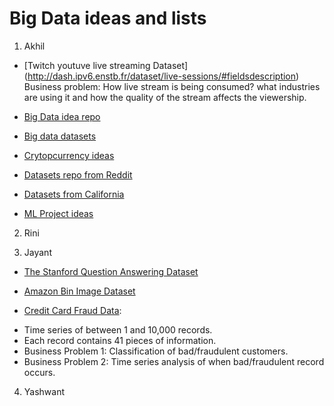 # Big Data ideas and lists

1. Akhil

* [Twitch youtuve live streaming Dataset] (http://dash.ipv6.enstb.fr/dataset/live-sessions/#fieldsdescription)
 Business problem: How live stream is being consumed? what industries are using it and how the quality of the stream affects the viewership.

* [Big Data idea repo](https://github.com/onurakpolat/awesome-bigdata)

* [Big data datasets](http://hadoopilluminated.com/hadoop_illuminated/Public_Bigdata_Sets.html)

* [Crytopcurrency ideas](https://www.producthunt.com/posts/game-of-coins)

* [Datasets repo from Reddit](https://www.reddit.com/r/datasets/comments/58og49/request_looking_for_big_data_sets_of_size_over/)

* [Datasets from California](https://data.ca.gov/)

* [ML Project ideas](https://ml-showcase.com/?ref=producthunt)


2. Rini

3. Jayant
* [The Stanford Question Answering Dataset](https://rajpurkar.github.io/SQuAD-explorer/explore/1.1/dev/)

* [Amazon Bin Image Dataset](https://aws.amazon.com/public-datasets/amazon-bin-images/)

* [Credit Card Fraud Data](https://www.cs.purdue.edu/commugrate/data/credit_card/):
- Time series of between 1 and 10,000 records.
- Each record contains 41 pieces of information.
- Business Problem 1: Classification of bad/fraudulent customers.
- Business Problem 2: Time series analysis of when bad/fraudulent record occurs.

4. Yashwant
